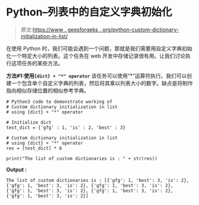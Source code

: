 # Python–列表中的自定义字典初始化

> 原文:[https://www . geesforgeks . org/python-custom-dictionary-initialization-in-list/](https://www.geeksforgeeks.org/python-custom-dictionary-initialization-in-list/)

在使用 Python 时，我们可能会遇到一个问题，那就是我们需要用自定义字典初始化一个特定大小的列表。这个任务在 web 开发中存储记录很有用。让我们讨论执行这项任务的某些方法。

**方法#1:使用`{dict} + "*" operator`**
该任务可以使用“*”运算符执行。我们可以创建一个包含单个自定义字典的列表，然后将其乘以列表大小的数字。缺点是将制作指向相似存储位置的相似参考字典。

```
# Python3 code to demonstrate working of
# Custom dictionary initialization in list
# using {dict} + "*" operator

# Initialize dict 
test_dict = {'gfg' : 1, 'is' : 2, 'best' : 3}

# Custom dictionary initialization in list
# using {dict} + "*" operator
res = [test_dict] * 6

print("The list of custom dictionaries is : " + str(res))
```

**Output :**

```
The list of custom dictionaries is : [{'gfg': 1, 'best': 3, 'is': 2}, {'gfg': 1, 'best': 3, 'is': 2}, {'gfg': 1, 'best': 3, 'is': 2}, {'gfg': 1, 'best': 3, 'is': 2}, {'gfg': 1, 'best': 3, 'is': 2}, {'gfg': 1, 'best': 3, 'is': 2}]

```